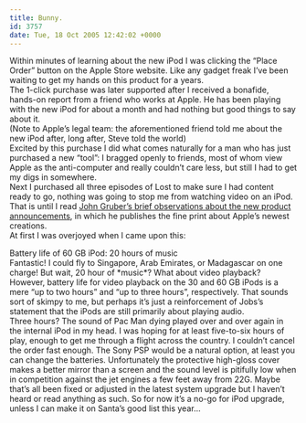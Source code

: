 ```yaml
---
title: Bunny.
id: 3757
date: Tue, 18 Oct 2005 12:42:02 +0000
---
```


Within minutes of learning about the new iPod I was clicking the “Place Order” button on the Apple Store website. Like any gadget freak I’ve been waiting to get my hands on this product for a years.  
 The 1-click purchase was later supported after I received a bonafide, hands-on report from a friend who works at Apple. He has been playing with the new iPod for about a month and had nothing but good things to say about it.  
 (Note to Apple’s legal team: the aforementioned friend told me about the new iPod after, long after, Steve told the world)  
 Excited by this purchase I did what comes naturally for a man who has just purchased a new “tool”: I bragged openly to friends, most of whom view Apple as the anti-computer and really couldn’t care less, but still I had to get my digs in somewhere.  
 Next I purchased all three episodes of Lost to make sure I had content ready to go, nothing was going to stop me from watching video on an iPod. That is until I read [John Gruber’s brief observations about the new product announcements](http://daringfireball.net/2005/10/brief_observations), in which he publishes the fine print about Apple’s newest creations.  
 At first I was overjoyed when I came upon this:

<div class="quote">Battery life of 60 <span class="caps">GB</span> iPod: 20 hours of music</div>Fantastic! I could fly to Singapore, Arab Emirates, or Madagascar on one charge! But wait, 20 hour of *music*? What about video playback?

<div class="quote">However, battery life for video playback on the 30 and 60 GB iPods is a mere “up to two hours” and “up to three hours”, respectively. That sounds sort of skimpy to me, but perhaps it’s just a reinforcement of Jobs’s statement that the iPods are still primarily about playing audio.</div>Three hours? The sound of Pac Man dying played over and over again in the internal iPod in my head. I was hoping for at least five-to-six hours of play, enough to get me through a flight across the country.  
 I couldn’t cancel the order fast enough.  
 The Sony <span class="caps">PSP</span> would be a natural option, at least you can change the batteries. Unfortunately the protective high-gloss cover makes a better mirror than a screen and the sound level is pitifully low when in competition against the jet engines a few feet away from <span class="caps">22G</span>. Maybe that’s all been fixed or adjusted in the latest system upgrade but I haven’t heard or read anything as such.  
 So for now it’s a no-go for iPod upgrade, unless I can make it on Santa’s good list this year…


